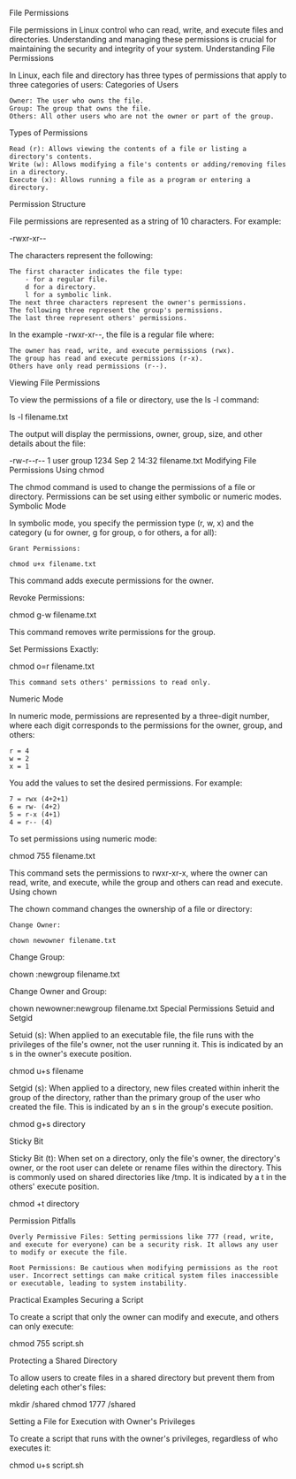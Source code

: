 File Permissions

File permissions in Linux control who can read, write, and execute files and directories. Understanding and managing these permissions is crucial for maintaining the security and integrity of your system.
Understanding File Permissions

In Linux, each file and directory has three types of permissions that apply to three categories of users:
Categories of Users

    Owner: The user who owns the file.
    Group: The group that owns the file.
    Others: All other users who are not the owner or part of the group.

Types of Permissions

    Read (r): Allows viewing the contents of a file or listing a directory's contents.
    Write (w): Allows modifying a file's contents or adding/removing files in a directory.
    Execute (x): Allows running a file as a program or entering a directory.
Permission Structure

File permissions are represented as a string of 10 characters. For example:

-rwxr-xr--

The characters represent the following:

    The first character indicates the file type:
        - for a regular file.
        d for a directory.
        l for a symbolic link.
    The next three characters represent the owner's permissions.
    The following three represent the group's permissions.
    The last three represent others' permissions.

In the example -rwxr-xr--, the file is a regular file where:

    The owner has read, write, and execute permissions (rwx).
    The group has read and execute permissions (r-x).
    Others have only read permissions (r--).

Viewing File Permissions

To view the permissions of a file or directory, use the ls -l command:

ls -l filename.txt

The output will display the permissions, owner, group, size, and other details about the file:

-rw-r--r-- 1 user group 1234 Sep  2 14:32 filename.txt
Modifying File Permissions
Using chmod

The chmod command is used to change the permissions of a file or directory. Permissions can be set using either symbolic or numeric modes.
Symbolic Mode

In symbolic mode, you specify the permission type (r, w, x) and the category (u for owner, g for group, o for others, a for all):

    Grant Permissions:

    chmod u+x filename.txt

This command adds execute permissions for the owner.

Revoke Permissions:

chmod g-w filename.txt

This command removes write permissions for the group.

Set Permissions Exactly:

chmod o=r filename.txt

    This command sets others' permissions to read only.

Numeric Mode

In numeric mode, permissions are represented by a three-digit number, where each digit corresponds to the permissions for the owner, group, and others:

    r = 4
    w = 2
    x = 1

You add the values to set the desired permissions. For example:

    7 = rwx (4+2+1)
    6 = rw- (4+2)
    5 = r-x (4+1)
    4 = r-- (4)

To set permissions using numeric mode:

chmod 755 filename.txt

This command sets the permissions to rwxr-xr-x, where the owner can read, write, and execute, while the group and others can read and execute.
Using chown

The chown command changes the ownership of a file or directory:

    Change Owner:

    chown newowner filename.txt

Change Group:

chown :newgroup filename.txt

Change Owner and Group:

chown newowner:newgroup filename.txt
Special Permissions
Setuid and Setgid

Setuid (s): When applied to an executable file, the file runs with the privileges of the file's owner, not the user running it. This is indicated by an s in the owner's execute position.

chmod u+s filename

Setgid (s): When applied to a directory, new files created within inherit the group of the directory, rather than the primary group of the user who created the file. This is indicated by an s in the group's execute position.

chmod g+s directory

Sticky Bit

Sticky Bit (t): When set on a directory, only the file's owner, the directory's owner, or the root user can delete or rename files within the directory. This is commonly used on shared directories like /tmp. It is indicated by a t in the others' execute position.

chmod +t directory

Permission Pitfalls

    Overly Permissive Files: Setting permissions like 777 (read, write, and execute for everyone) can be a security risk. It allows any user to modify or execute the file.

    Root Permissions: Be cautious when modifying permissions as the root user. Incorrect settings can make critical system files inaccessible or executable, leading to system instability.

Practical Examples
Securing a Script

To create a script that only the owner can modify and execute, and others can only execute:

chmod 755 script.sh

Protecting a Shared Directory

To allow users to create files in a shared directory but prevent them from deleting each other's files:

mkdir /shared
chmod 1777 /shared

Setting a File for Execution with Owner's Privileges

To create a script that runs with the owner's privileges, regardless of who executes it:

chmod u+s script.sh
